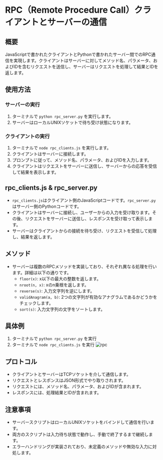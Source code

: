 # RPC（Remote Procedure Call）クライアントとサーバーの通信

## 概要
JavaScriptで書かれたクライアントとPythonで書かれたサーバー間でのRPC通信を実現します。クライアントはサーバーに対してメソッド名、パラメータ、およびIDを含むリクエストを送信し、サーバーはリクエストを処理して結果とIDを返します。

## 使用方法
### サーバーの実行

1. ターミナルで `python rpc_server.py` を実行します。
2. サーバーはローカルUNIXソケットで待ち受け状態になります。

### クライアントの実行
1. ターミナルで `node rpc_clients.js` を実行します。
2. クライアントはサーバーに接続します。
3. プロンプトに従って、メソッド名、パラメータ、およびIDを入力します。
4. クライアントはリクエストをサーバーに送信し、サーバーからの応答を受信して結果を表示します。

## rpc_clients.js & rpc_server.py
- `rpc_clients.js`はクライアント側のJavaScriptコードです。`rpc_server.py`はサーバー側のPythonコードです。
- クライアントはサーバーに接続し、ユーザーからの入力を受け取ります。その後、リクエストをサーバーに送信し、レスポンスを受け取って表示します。
- サーバーはクライアントからの接続を待ち受け、リクエストを受信して処理し、結果を返します。

## メソッド
- サーバーは複数のRPCメソッドを実装しており、それぞれ異なる処理を行います。詳細は以下の通りです。
  - `floor(x)`: x以下の最大の整数を返します。
  - `nroot(n, x)`: xのn乗根を返します。
  - `reverse(s)`: 入力文字列を逆にします。
  - `validAnagram(a, b)`: 2つの文字列が有効なアナグラムであるかどうかをチェックします。
  - `sort(s)`: 入力文字列の文字をソートします。

## 具体例

1. ターミナルで `python rpc_server.py` を実行
2. ターミナルで `node rpc_clients.js` を実行
![rpc](https://github.com/tontatonta/Remote-Procedure-Call/assets/148293712/cf52623d-fc3c-49d3-83f1-ed3ed6e7fa71)

## プロトコル
- クライアントとサーバーはTCPソケットを介して通信します。
- リクエストとレスポンスはJSON形式でやり取りされます。
- リクエストには、メソッド名、パラメータ、およびIDが含まれます。
- レスポンスには、処理結果とIDが含まれます。
 
## 注意事項
- サーバースクリプトはローカルUNIXソケットをバインドして通信を行います。
- 両方のスクリプトは入力待ち状態で動作し、手動で終了するまで継続します。
- エラーハンドリングが実装されており、未定義のメソッドや無効な入力に対処します。


